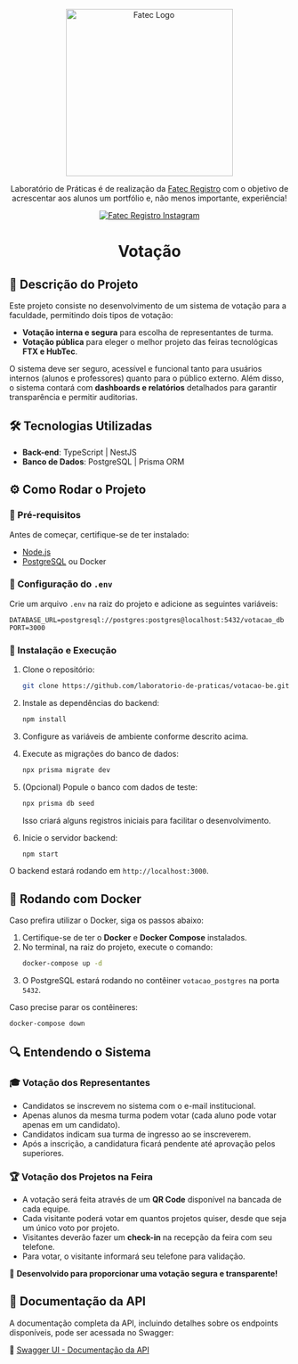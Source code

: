 <p align="center">
  <a href="https://fatecregistro.cps.sp.gov.br/" target="blank"><img src="https://bkpsitecpsnew.blob.core.windows.net/uploadsitecps/sites/40/2024/03/fatec_registro.png" width="300" alt="Fatec Logo" /></a>
</p>

<p align="center">Laboratório de Práticas é de realização da <a href="https://fatecregistro.cps.sp.gov.br/" target="_blank">Fatec Registro</a> com o objetivo de acrescentar aos alunos um portfólio e, não menos importante, experiência!</p>
<p align="center">
<a href="https://www.instagram.com/fatecregistro/" target="_blank"><img src="https://img.shields.io/badge/Instagram-E4405F?style=for-the-badge&logo=instagram&logoColor=white" alt="Fatec Registro Instagram" /></a>
</p>

<h1 align="center">Votação</h1>

## 📖 Descrição do Projeto

Este projeto consiste no desenvolvimento de um sistema de votação para a faculdade, permitindo dois tipos de votação:

- **Votação interna e segura** para escolha de representantes de turma.
- **Votação pública** para eleger o melhor projeto das feiras tecnológicas **FTX e HubTec**.

O sistema deve ser seguro, acessível e funcional tanto para usuários internos (alunos e professores) quanto para o público externo. Além disso, o sistema contará com **dashboards e relatórios** detalhados para garantir transparência e permitir auditorias.

## 🛠️ Tecnologias Utilizadas

- **Back-end**: TypeScript | NestJS
- **Banco de Dados**: PostgreSQL | Prisma ORM

## ⚙️ Como Rodar o Projeto

### 🔧 Pré-requisitos

Antes de começar, certifique-se de ter instalado:

- [Node.js](https://nodejs.org/)
- [PostgreSQL](https://www.postgresql.org/) ou Docker

### 📌 Configuração do `.env`

Crie um arquivo `.env` na raiz do projeto e adicione as seguintes variáveis:

```env
DATABASE_URL=postgresql://postgres:postgres@localhost:5432/votacao_db
PORT=3000
```

### 🚀 Instalação e Execução

1. Clone o repositório:
   ```bash
   git clone https://github.com/laboratorio-de-praticas/votacao-be.git
   ```

2. Instale as dependências do backend:
   ```bash
   npm install
   ```

3. Configure as variáveis de ambiente conforme descrito acima.

4. Execute as migrações do banco de dados:
   ```bash
   npx prisma migrate dev
   ```

5. (Opcional) Popule o banco com dados de teste:
   ```bash
   npx prisma db seed
   ```
   Isso criará alguns registros iniciais para facilitar o desenvolvimento.

6. Inicie o servidor backend:
   ```bash
   npm start
   ```

O backend estará rodando em `http://localhost:3000`.

## 🐳 Rodando com Docker

Caso prefira utilizar o Docker, siga os passos abaixo:

1. Certifique-se de ter o **Docker** e **Docker Compose** instalados.
2. No terminal, na raiz do projeto, execute o comando:
   ```bash
   docker-compose up -d
   ```
3. O PostgreSQL estará rodando no contêiner `votacao_postgres` na porta `5432`.

Caso precise parar os contêineres:
```bash
docker-compose down
```

## 🔍 Entendendo o Sistema

### 🎓 Votação dos Representantes

- Candidatos se inscrevem no sistema com o e-mail institucional.
- Apenas alunos da mesma turma podem votar (cada aluno pode votar apenas em um candidato).
- Candidatos indicam sua turma de ingresso ao se inscreverem.
- Após a inscrição, a candidatura ficará pendente até aprovação pelos superiores.

### 🏆 Votação dos Projetos na Feira

- A votação será feita através de um **QR Code** disponível na bancada de cada equipe.
- Cada visitante poderá votar em quantos projetos quiser, desde que seja um único voto por projeto.
- Visitantes deverão fazer um **check-in** na recepção da feira com seu telefone.
- Para votar, o visitante informará seu telefone para validação.

📌 **Desenvolvido para proporcionar uma votação segura e transparente!**

## 📌 Documentação da API

A documentação completa da API, incluindo detalhes sobre os endpoints disponíveis, pode ser acessada no Swagger:

🔗 [Swagger UI - Documentação da API](http://localhost:3000/api)
